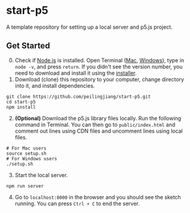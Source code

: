 # start-p5

A template repository for setting up a local server and p5.js project.

## Get Started

0. Check if [Node.js](https://nodejs.org/en/) is installed. Open Terminal ([Mac](<https://en.wikipedia.org/wiki/Terminal_(macOS)>), [Windows](https://en.wikipedia.org/wiki/Windows_Terminal)), type in `node -v`, and press `return`. If you didn't see the version number, you need to download and install it using the [installer](https://nodejs.org/en/download/).
1. Download (clone) this repository to your computer, change directory into it, and install dependencies.

```shell
git clone https://github.com/peilingjiang/start-p5.git
cd start-p5
npm install
```

2. **(Optional)** Download the p5.js library files locally. Run the following command in Terminal. You can then go to `public/index.html` and comment out lines using CDN files and uncomment lines using local files.

```shell
# For Mac users
source setup.sh
# For Windows users
./setup.sh
```

3. Start the local server.

```shell
npm run server
```

4. Go to `localhost:8000` in the browser and you should see the sketch running. You can press `Ctrl + C` to end the server.
